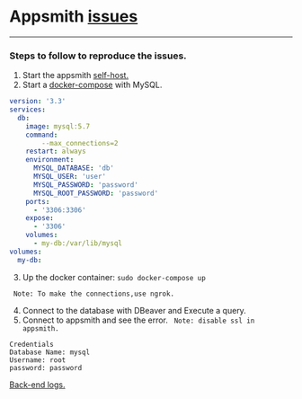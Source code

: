 
# Appsmith [issues](https://discord.com/channels/725602949748752515/1022081904087941130)
--------------------------
### Steps to follow to reproduce the issues.
1. Start the appsmith [self-host.](https://docs.appsmith.com/getting-started/setup/installation-guides/docker)
2. Start a [docker-compose](mysql/docker-compose.yaml) with MySQL.
```yaml
version: '3.3'
services:
  db:
    image: mysql:5.7
    command:
        --max_connections=2
    restart: always
    environment:
      MYSQL_DATABASE: 'db'
      MYSQL_USER: 'user'
      MYSQL_PASSWORD: 'password'
      MYSQL_ROOT_PASSWORD: 'password'
    ports:
      - '3306:3306'
    expose:
      - '3306'
    volumes:
      - my-db:/var/lib/mysql
volumes:
  my-db:
```
3. Up the docker container: `sudo docker-compose up `

` Note: To make the connections,use ngrok.`

4. Connect to the database with DBeaver and Execute a query.
5. Connect to appsmith and see the error.
` Note: disable ssl in appsmith.`

```conosle
Credentials
Database Name: mysql
Username: root
password: password
```

[Back-end logs.](https://www.udrop.com/7lr5/backend-2b407002a5c7.log)
